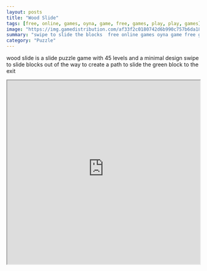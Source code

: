 ```yaml
---
layout: posts
title: "Wood Slide"
tags: [free, online, games, oyna, game, free, games, play, play, games]
image: "https://img.gamedistribution.com/af33f2c0180742d6b990c757b6da183a.jpg"
summary: "swipe to slide the blocks  free online games oyna game free games play play games"
category: "Puzzle"
---
```


wood slide is a slide puzzle game with 45 levels and a minimal design swipe to slide blocks out of the way to create a path to slide the green block to the exit

<iframe width="100%" height="480px;" src="https://html5.gamedistribution.com/af33f2c0180742d6b990c757b6da183a/"></iframe>